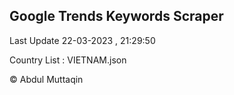 

## Google Trends Keywords Scraper 
 
Last Update 22-03-2023 , 21:29:50

Country List :
VIETNAM.json



© Abdul Muttaqin 

